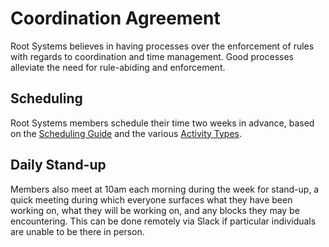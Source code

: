 # Coordination Agreement

Root Systems believes in having processes over the enforcement of rules with regards to coordination and time management. Good processes alleviate the need for rule-abiding and enforcement.

## Scheduling

Root Systems members schedule their time two weeks in advance, based on the [Scheduling Guide](../guides/scheduling.md) and the various [Activity Types](./activity-types.md).

## Daily Stand-up

Members also meet at 10am each morning during the week for stand-up, a quick meeting during which everyone surfaces what they have been working on, what they will be working on, and any blocks they may be encountering. This can be done remotely via Slack if particular individuals are unable to be there in person.
